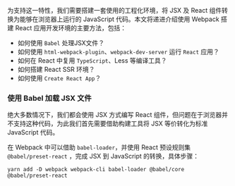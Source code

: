 为支持这一特性，我们需要搭建一套使用的工程化环境，将 JSX 及 React 组件转换为能够在浏览器上运行的 JavaScript 代码。本文将递进介绍使用 Webpack 搭建 React 应用开发环境的主要方法，包括：

* 如何使用 `Babel` 处理JSX文件？ 
* 如何使用 `html-webpack-plugin`、`webpack-dev-server` 运行 `React` 应用？ 
* 如何在 React 中复用 `TypeScript`、Less 等编译工具？ 
* 如何搭建 React SSR 环境？ 
* 如何使用 `Create React App`？

### 使用 Babel 加载 JSX 文件

绝大多数情况下，我们都会使用 JSX 方式编写 React 组件，但问题在于浏览器并不支持这种代码，为此我们首先需要借助构建工具将 JSX 等价转化为标准 JavaScript 代码。

在 Webpack 中可以借助 `babel-loader`，并使用 React 预设规则集 `@babel/preset-react` ，完成 JSX 到 JavaScript 的转换，具体步骤：

```
yarn add -D webpack webpack-cli babel-loader @babel/core @babel/preset-react
```

